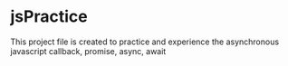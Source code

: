 # jsPractice
This project file is created to practice and experience the asynchronous javascript 
callback, promise, async, await
